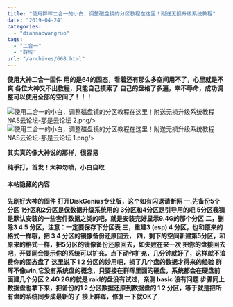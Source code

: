 ```yaml
---
title: "使用群晖二合一的小白，调整磁盘镜的分区教程在这里！附送无损升级系统教程"
date: "2019-04-24"
categories: 
  - "diannaowangruo"
tags: 
  - "二合一"
  - "群晖"
url: "/archives/668.html"
---
```


**使用大神二合一固件** **用的是64的固态，看着还有那么多空间用不了，心里就是不爽** **各位大神又不出教程，只能自己摸索了** **自己的盘格了多遍，幸不辱命，成功调整可以使用全部的空间了！！！**

![使用二合一的小白，调整磁盘镜的分区教程在这里！附送无损升级系统教程 NAS云论坛-那是云论坛 2.png/>](http://img.zhoujie218.top/wp-content/uploads/2019/04/121239ihpos1pmv19pns61.png.thumb20190424-1.jpg) ![使用二合一的小白，调整磁盘镜的分区教程在这里！附送无损升级系统教程 NAS云论坛-那是云论坛 1.png/>](http://img.zhoujie218.top/wp-content/uploads/2019/04/121236rpgxc7izx8kx2mkm.png.thumb20190424-1.jpg)

**其实真的像大神说的那样，很容易**

**纯手打，首发！大神勿喷，小白自取**

#### 本帖隐藏的内容

**先刷好大神的固件** **打开DiskGenius专业版，这个如有闪退请断网** **一.先备份5个分区** **1分区和2分区是保数据升级系统用的** **3分区和4分区是引导用的吧** **5分区我猜是默认安装的一些套件数据之类的吧，就是安装完好显示9.4G的那个分区** **二，删除3 4 5 分区，注意：一定要保存下分区表** **三，重建3 (esp) 4 分区，也和原来的格式一样哦，把 3 4 分区的镜像备份还原回去，** **四，剩下的空间新建第5分区，和原来的格式一样，把5分区的镜像备份还原回去，如失败在来一次** **把你的盘接回去吧，开要同会提示你的系统可以扩充，点下动作扩充，几分钟就好了，这样就不浪费你的固态盘了** **这里说下 1 2 分区的妙用吧，损了几个盘的数据才得来的经验** **群晖不像win,它没有系统盘的概念，只要接在群晖里面的硬盘，系统都会在硬盘前面建几个分区 2.4G 2G的就是** **raid的盘没有试过，亲测 basic 没有问题** **步骤同上** **数据盘也拿下来，把备份的1 2 分区数据还原到数据盘的 1 2 分区，等于就是把所有盘的系统同步成最新的了** **接上群晖，修复一下就OK了**
